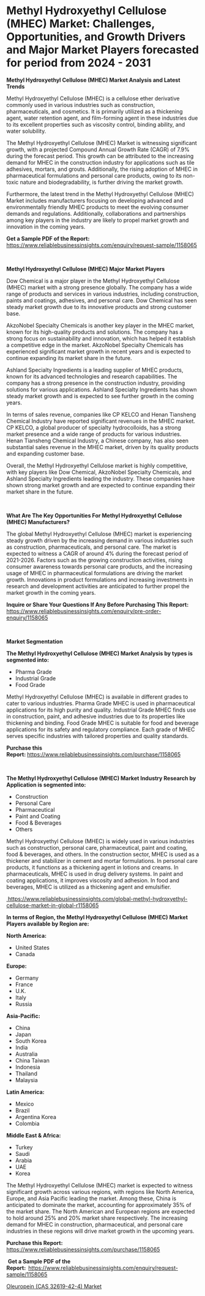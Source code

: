 <p><h1>Methyl Hydroxyethyl Cellulose (MHEC) Market: Challenges, Opportunities, and Growth Drivers and Major Market Players forecasted for period from 2024 - 2031</h1></p><p><strong>Methyl Hydroxyethyl Cellulose (MHEC) Market Analysis and Latest Trends</strong></p>
<p><p>Methyl Hydroxyethyl Cellulose (MHEC) is a cellulose ether derivative commonly used in various industries such as construction, pharmaceuticals, and cosmetics. It is primarily utilized as a thickening agent, water retention agent, and film-forming agent in these industries due to its excellent properties such as viscosity control, binding ability, and water solubility.</p><p>The Methyl Hydroxyethyl Cellulose (MHEC) Market is witnessing significant growth, with a projected Compound Annual Growth Rate (CAGR) of 7.9% during the forecast period. This growth can be attributed to the increasing demand for MHEC in the construction industry for applications such as tile adhesives, mortars, and grouts. Additionally, the rising adoption of MHEC in pharmaceutical formulations and personal care products, owing to its non-toxic nature and biodegradability, is further driving the market growth.</p><p>Furthermore, the latest trend in the Methyl Hydroxyethyl Cellulose (MHEC) Market includes manufacturers focusing on developing advanced and environmentally friendly MHEC products to meet the evolving consumer demands and regulations. Additionally, collaborations and partnerships among key players in the industry are likely to propel market growth and innovation in the coming years.</p></p>
<p><strong>Get a Sample PDF of the Report:&nbsp;</strong> <a href="https://www.reliablebusinessinsights.com/enquiry/request-sample/1158065">https://www.reliablebusinessinsights.com/enquiry/request-sample/1158065</a></p>
<p>&nbsp;</p>
<p><strong>Methyl Hydroxyethyl Cellulose (MHEC) Major Market Players</strong></p>
<p><p>Dow Chemical is a major player in the Methyl Hydroxyethyl Cellulose (MHEC) market with a strong presence globally. The company has a wide range of products and services in various industries, including construction, paints and coatings, adhesives, and personal care. Dow Chemical has seen steady market growth due to its innovative products and strong customer base.</p><p>AkzoNobel Specialty Chemicals is another key player in the MHEC market, known for its high-quality products and solutions. The company has a strong focus on sustainability and innovation, which has helped it establish a competitive edge in the market. AkzoNobel Specialty Chemicals has experienced significant market growth in recent years and is expected to continue expanding its market share in the future.</p><p>Ashland Specialty Ingredients is a leading supplier of MHEC products, known for its advanced technologies and research capabilities. The company has a strong presence in the construction industry, providing solutions for various applications. Ashland Specialty Ingredients has shown steady market growth and is expected to see further growth in the coming years.</p><p>In terms of sales revenue, companies like CP KELCO and Henan Tiansheng Chemical Industry have reported significant revenues in the MHEC market. CP KELCO, a global producer of specialty hydrocolloids, has a strong market presence and a wide range of products for various industries. Henan Tiansheng Chemical Industry, a Chinese company, has also seen substantial sales revenue in the MHEC market, driven by its quality products and expanding customer base.</p><p>Overall, the Methyl Hydroxyethyl Cellulose market is highly competitive, with key players like Dow Chemical, AkzoNobel Specialty Chemicals, and Ashland Specialty Ingredients leading the industry. These companies have shown strong market growth and are expected to continue expanding their market share in the future.</p></p>
<p>&nbsp;</p>
<p><strong>What Are The Key Opportunities For Methyl Hydroxyethyl Cellulose (MHEC) Manufacturers?</strong></p>
<p><p>The global Methyl Hydroxyethyl Cellulose (MHEC) market is experiencing steady growth driven by the increasing demand in various industries such as construction, pharmaceuticals, and personal care. The market is expected to witness a CAGR of around 4% during the forecast period of 2021-2026. Factors such as the growing construction activities, rising consumer awareness towards personal care products, and the increasing usage of MHEC in pharmaceutical formulations are driving the market growth. Innovations in product formulations and increasing investments in research and development activities are anticipated to further propel the market growth in the coming years.</p></p>
<p><strong>Inquire or Share Your Questions If Any Before Purchasing This Report:</strong> <a href="https://www.reliablebusinessinsights.com/enquiry/pre-order-enquiry/1158065">https://www.reliablebusinessinsights.com/enquiry/pre-order-enquiry/1158065</a></p>
<p>&nbsp;</p>
<p><strong>Market Segmentation</strong></p>
<p><strong>The Methyl Hydroxyethyl Cellulose (MHEC) Market Analysis by types is segmented into:</strong></p>
<p><ul><li>Pharma Grade</li><li>Industrial Grade</li><li>Food Grade</li></ul></p>
<p><p>Methyl Hydroxyethyl Cellulose (MHEC) is available in different grades to cater to various industries. Pharma Grade MHEC is used in pharmaceutical applications for its high purity and quality. Industrial Grade MHEC finds use in construction, paint, and adhesive industries due to its properties like thickening and binding. Food Grade MHEC is suitable for food and beverage applications for its safety and regulatory compliance. Each grade of MHEC serves specific industries with tailored properties and quality standards.</p></p>
<p><strong>Purchase this Report:&nbsp;</strong><a href="https://www.reliablebusinessinsights.com/purchase/1158065">https://www.reliablebusinessinsights.com/purchase/1158065</a></p>
<p>&nbsp;</p>
<p><strong>The Methyl Hydroxyethyl Cellulose (MHEC) Market Industry Research by Application is segmented into:</strong></p>
<p><ul><li>Construction</li><li>Personal Care</li><li>Pharmaceutical</li><li>Paint and Coating</li><li>Food & Beverages</li><li>Others</li></ul></p>
<p><p>Methyl Hydroxyethyl Cellulose (MHEC) is widely used in various industries such as construction, personal care, pharmaceutical, paint and coating, food & beverages, and others. In the construction sector, MHEC is used as a thickener and stabilizer in cement and mortar formulations. In personal care products, it functions as a thickening agent in lotions and creams. In pharmaceuticals, MHEC is used in drug delivery systems. In paint and coating applications, it improves viscosity and adhesion. In food and beverages, MHEC is utilized as a thickening agent and emulsifier.</p></p>
<p><a href="https://www.reliablebusinessinsights.com/global-methyl-hydroxyethyl-cellulose-market-in-global-r1158065">&nbsp;https://www.reliablebusinessinsights.com/global-methyl-hydroxyethyl-cellulose-market-in-global-r1158065</a></p>
<p><strong>In terms of Region, the Methyl Hydroxyethyl Cellulose (MHEC) Market Players available by Region are:</strong></p>
<p>
    <p> <strong> North America: </strong>
        <ul>
            <li>United States</li>
            <li>Canada</li>
        </ul>
        </p> 
    <p> <strong> Europe: </strong>
        <ul>
            <li>Germany</li>
            <li>France</li>
            <li>U.K.</li>
            <li>Italy</li>
            <li>Russia</li>
        </ul>
        </p> 
    <p> <strong> Asia-Pacific: </strong>
        <ul>
            <li>China</li>
            <li>Japan</li>
            <li>South Korea</li>
            <li>India</li>
            <li>Australia</li>
            <li>China Taiwan</li>
            <li>Indonesia</li>
            <li>Thailand</li>
            <li>Malaysia</li>
        </ul>
        </p> 
    <p> <strong> Latin America: </strong>
        <ul>
            <li>Mexico</li>
            <li>Brazil</li>
            <li>Argentina Korea</li>
            <li>Colombia</li>
        </ul>
        </p> 
    <p> <strong> Middle East & Africa: </strong>
        <ul>
            <li>Turkey</li>
            <li>Saudi</li>
            <li>Arabia</li>
            <li>UAE</li>
            <li>Korea</li>
        </ul>
    </p>
    </p>
<p><p>The Methyl Hydroxyethyl Cellulose (MHEC) market is expected to witness significant growth across various regions, with regions like North America, Europe, and Asia Pacific leading the market. Among these, China is anticipated to dominate the market, accounting for approximately 35% of the market share. The North American and European regions are expected to hold around 25% and 20% market share respectively. The increasing demand for MHEC in construction, pharmaceutical, and personal care industries in these regions will drive market growth in the upcoming years.</p></p>
<p><strong>Purchase this Report: </strong><a href="https://www.reliablebusinessinsights.com/purchase/1158065">https://www.reliablebusinessinsights.com/purchase/1158065</a></p>
<p>&nbsp;<strong>Get a Sample PDF of the Report:&nbsp;&nbsp;</strong><a href="https://www.reliablebusinessinsights.com/enquiry/request-sample/1158065">https://www.reliablebusinessinsights.com/enquiry/request-sample/1158065</a></p>
<p><strong></strong></p>
<p><p><a href="https://github.com/nathandecarvalho/Market-Research-Report-List-3/blob/main/oleuropein-cas-32619-42-4-market.md">Oleuropein (CAS 32619-42-4) Market</a></p></p>